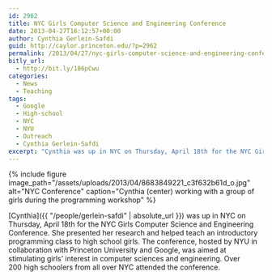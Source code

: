 ```yaml
---
id: 2962
title: NYC Girls Computer Science and Engineering Conference
date: 2013-04-27T16:12:57+00:00
author: Cynthia Gerlein-Safdi
guid: http://caylor.princeton.edu/?p=2962
permalink: /2013/04/27/nyc-girls-computer-science-and-engineering-conference/
bitly_url:
  - http://bit.ly/186pCwu
categories:
  - News
  - Teaching
tags:
  - Google
  - High-school
  - NYC
  - NYU
  - Outreach
  - Cynthia Gerlein-Safdi
excerpt: "Cynthia was up in NYC on Thursday, April 18th for the NYC Girls Computer Science and Engineering Conference."
---
```



{% include figure image_path="/assets/uploads/2013/04/8683849221_c3f632b61d_o.jpg" alt="NYC Conference" caption="Cynthia (center) working with a group of girls during the programming workshop" %}

[Cynthia]({{ "/people/gerlein-safdi" | absolute_url }}) was up in NYC on Thursday, April 18th for the NYC Girls Computer Science and Engineering Conference. She presented her research and helped teach an introductory programming class to high school girls. The conference, hosted by NYU in collaboration with Princeton University and Google, was aimed at stimulating girls&#8217; interest in computer sciences and engineering. Over 200 high schoolers from all over NYC attended the conference.